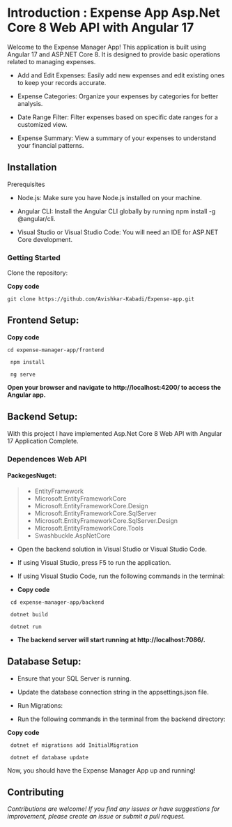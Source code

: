 # Introduction :  Expense App Asp.Net Core 8 Web API with Angular 17


Welcome to the Expense Manager App! This application is built using Angular 17 and ASP.NET Core 8. It is designed to provide basic operations related to managing expenses.

 - Add and Edit Expenses: Easily add new expenses and edit existing ones to keep your records accurate.

 - Expense Categories: Organize your expenses by categories for better analysis.

 - Date Range Filter: Filter expenses based on specific date ranges for a customized view.

 - Expense Summary: View a summary of your expenses to understand your financial patterns.


## Installation

Prerequisites

- Node.js: Make sure you have Node.js installed on your machine.

- Angular CLI: Install the Angular CLI globally by running npm install -g @angular/cli.

- Visual Studio or Visual Studio Code: You will need an IDE for ASP.NET Core development.

### Getting Started

Clone the repository:



**Copy code**

` git clone https://github.com/Avishkar-Kabadi/Expense-app.git `



## Frontend Setup:



**Copy code**

` cd expense-manager-app/frontend `

` npm install`

` ng serve`

**Open your browser and navigate to http://localhost:4200/ to access the Angular app.**



## Backend Setup:

With this project I have implemented Asp.Net Core 8 Web API with Angular 17 Application Complete.

### Dependences Web API
#### PackegesNuget:
>- EntityFramework
>- Microsoft.EntityFrameworkCore
>- Microsoft.EntityFrameworkCore.Design
>- Microsoft.EntityFrameworkCore.SqlServer
>- Microsoft.EntityFrameworkCore.SqlServer.Design
>- Microsoft.EntityFrameworkCore.Tools
>- Swashbuckle.AspNetCore

- Open the backend solution in Visual Studio or Visual Studio Code.

- If using Visual Studio, press F5 to run the application.

- If using Visual Studio Code, run the following commands in the terminal:


- **Copy code**

` cd expense-manager-app/backend`

` dotnet build`

` dotnet run`

- **The backend server will start running at http://localhost:7086/.**


## Database Setup:

- Ensure that your SQL Server is running.

- Update the database connection string in the appsettings.json file.

- Run Migrations:

- Run the following commands in the terminal from the backend directory:




 **Copy code**

` dotnet ef migrations add InitialMigration`

` dotnet ef database update`

  Now, you should have the Expense Manager App up and running!


## Contributing

*Contributions are welcome! If you find any issues or have suggestions for improvement, 
please create an issue or submit a pull request.*


